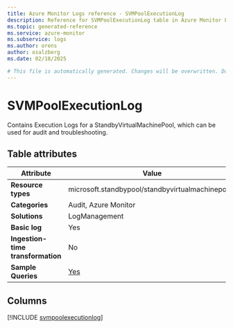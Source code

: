 ```yaml
---
title: Azure Monitor Logs reference - SVMPoolExecutionLog
description: Reference for SVMPoolExecutionLog table in Azure Monitor Logs.
ms.topic: generated-reference
ms.service: azure-monitor
ms.subservice: logs
ms.author: orens
author: osalzberg
ms.date: 02/18/2025

# This file is automatically generated. Changes will be overwritten. Do not change this file directly.
---
```


# SVMPoolExecutionLog

Contains Execution Logs for a StandbyVirtualMachinePool, which can be used for audit and troubleshooting.


## Table attributes

|Attribute|Value|
|---|---|
|**Resource types**|microsoft.standbypool/standbyvirtualmachinepools|
|**Categories**|Audit, Azure Monitor|
|**Solutions**| LogManagement|
|**Basic log**|Yes|
|**Ingestion-time transformation**|No|
|**Sample Queries**|[Yes](/azure/azure-monitor/reference/queries/svmpoolexecutionlog)|



## Columns
  
[!INCLUDE [svmpoolexecutionlog](~/reusable-content/ce-skilling/azure/includes/azure-monitor/reference/tables/svmpoolexecutionlog-include.md)]
